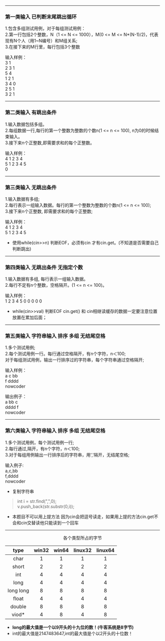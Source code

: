 - - -
### 第一类输入 已判断末尾跳出循环 
1.包含多组测试用例，对于每组测试用例：   
2.第一行包括2个整数，N（1 <= N <= 1000），M(0 <= M <= N*(N-1)/2)，代表现有N个人（用1~N编号）和M组关系;   
3.在接下来的M行里，每行包括3个整数    
  
输入样例：  
3 1  
2 3 1  
5 4  
1 2 1  
3 4 0  
2 5 1  
3 2 1  
- - -
### 第二类输入   有跳出条件
1.输入数据包括多组。  
2.每组数据一行,每行的第一个整数为整数的个数n(1 <= n <= 100), n为0的时候结束输入。  
3.接下来n个正整数,即需要求和的每个正整数。      
  
输入样例：      
4 1 2 3 4  
5 1 2 3 4 5  
0
- - -
### 第三类输入  无跳出条件
1.输入数据有多组;  
2.每行表示一组输入数据。每行的第一个整数为整数的个数n(1 <= n <= 100);    
3.接下来n个正整数, 即需要求和的每个正整数;       
  
输入样例：   
4 1 2 3 4  
5 1 2 3 4 5  
* 使用while(cin>>n) 判断EOF，必须有cin 才有cin.get。(不知道是否需要自己判断跳出)
- - -
### 第四类输入  无跳出条件 无指定个数  
1.输入数据有多组, 每行表示一组输入数据。  
2.每行不定有n个整数，空格隔开。(1 <= n <= 100)。  
  
输入样例：  
1 2 3
4 5
0 0 0 0 0  
* while(cin>>val) 判断EOF cin.get() 和 cin相继读缓存的数据一定要注意位置放置在累加后面；  
- - -
### 第五类输入  字符串输入  排序   多组   无结尾空格 
1.多个测试用例;  
2.每个测试用例一行。每行通过空格隔开，有n个字符，n＜100;  
对于每组测试用例，输出一行排序过的字符串，每个字符串通过空格隔开;      
  
输入样例：  
a c bb  
f dddd  
nowcoder  
  
输出例子：    
a bb c  
dddd f  
nowcoder    
- - -
### 第六类输入  字符串输入  排序   多组   无结尾空格   
1.多个测试用例，每个测试用例一行;  
2.每行通过,隔开，有n个字符，n＜100;    
3.对于每组用例输出一行排序后的字符串，用','隔开，无结尾空格;     
  
输入例子:    
a,c,bb    
f,dddd    
nowcoder         
* 复制字符串  
>int i = str.find(",",0);     
  v.push_back(str.substr(0,i));     
* 本题目不可以用上提方法 因为cin会把逗号读走，如果用上提的方法cin.get不会和cin交替读他只能读到一个回车
- - -
 <div align="center">  
 各个类型所占的字节
  
|  type     |  win32  |  win64  |linux32  |   linux64|               
|  :----:   | :----:  | :----:  | :----:  |  :----:  |
|  char     |    1    | 1       | 1       |    1     |    
|  short    |    2    | 2       | 2       |    2     |    
|  int      |    4    | 4       | 4       |    4     |    
|  long     |    4    | 4       | 4       |    4     |    
|long  long |    8    | 8       | 8       |    8     |      
|float      |    4    | 4       | 4       |    4     |      
|double     |    8    | 8       | 8       |    8     |      
|viod*      |    4    | 8       | 4       |    8     | 
  
</div>

  
*  __long的最大值是一个以9开头的十九位的数！(牛客系统是8字节)__ 
*  int的最大值是2147483647,int的最大值是个以2开头的十位数！
   
   
  


